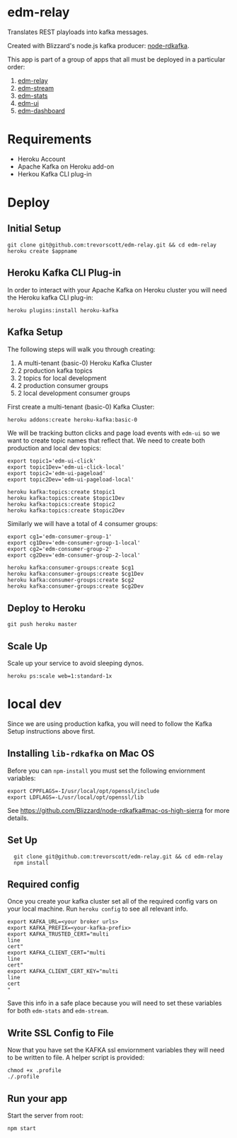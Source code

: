 # edm-relay

Translates REST playloads into kafka messages. 

Created with Blizzard's node.js kafka producer: [node-rdkafka](https://github.com/Blizzard/node-rdkafka).

This app is part of a group of apps that all must be deployed in a particular order:

1. [edm-relay](https://github.com/trevorscott/edm-relay)
1. [edm-stream](https://github.com/trevorscott/edm-stream)
1. [edm-stats](https://github.com/trevorscott/edm-stats)
1. [edm-ui](https://github.com/trevorscott/edm-ui)
1. [edm-dashboard](https://github.com/trevorscott/edm-dashboard)

# Requirements

* Heroku Account
* Apache Kafka on Heroku add-on
* Herkou Kafka CLI plug-in


# Deploy

## Initial Setup

```
git clone git@github.com:trevorscott/edm-relay.git && cd edm-relay
heroku create $appname
```

## Heroku Kafka CLI Plug-in

In order to interact with your Apache Kafka on Heroku cluster you will need the Heroku kafka CLI plug-in:

```
heroku plugins:install heroku-kafka
```

## Kafka Setup

The following steps will walk you through creating:
1. A multi-tenant (basic-0) Heroku Kafka Cluster 
1. 2 production kafka topics
1. 2 topics for local development
1. 2 production consumer groups
1. 2 local development consumer groups

First create a multi-tenant (basic-0) Kafka Cluster:

```bash
heroku addons:create heroku-kafka:basic-0 
```

We will be tracking button clicks and page load events with `edm-ui` so we want to create topic names that reflect that. We need to create both production and local dev topics:

```
export topic1='edm-ui-click'
export topic1Dev='edm-ui-click-local'
export topic2='edm-ui-pageload'
export topic2Dev='edm-ui-pageload-local'
```

```
heroku kafka:topics:create $topic1
heroku kafka:topics:create $topic1Dev
heroku kafka:topics:create $topic2
heroku kafka:topics:create $topic2Dev
```

Similarly we will have a total of 4 consumer groups:

```
export cg1='edm-consumer-group-1'
export cg1Dev='edm-consumer-group-1-local'
export cg2='edm-consumer-group-2'
export cg2Dev='edm-consumer-group-2-local'
```

```
heroku kafka:consumer-groups:create $cg1
heroku kafka:consumer-groups:create $cg1Dev
heroku kafka:consumer-groups:create $cg2
heroku kafka:consumer-groups:create $cg2Dev
```

## Deploy to Heroku

```
git push heroku master
```

## Scale Up

Scale up your service to avoid sleeping dynos.

```
heroku ps:scale web=1:standard-1x
```

# local dev

Since we are using production kafka, you will need to follow the Kafka Setup instructions above first.

## Installing `lib-rdkafka` on Mac OS

Before you can `npm-install` you must set the following enviornment variables:

```
export CPPFLAGS=-I/usr/local/opt/openssl/include
export LDFLAGS=-L/usr/local/opt/openssl/lib
```

See https://github.com/Blizzard/node-rdkafka#mac-os-high-sierra for more details.

## Set Up
```
  git clone git@github.com:trevorscott/edm-relay.git && cd edm-relay 
  npm install
```

## Required config

Once you create your kafka cluster set all of the required config vars on your local machine. Run `heroku config` to see all relevant info.

```
export KAFKA_URL=<your broker urls> 
export KAFKA_PREFIX=<your-kafka-prefix>
export KAFKA_TRUSTED_CERT="multi
line 
cert"
export KAFKA_CLIENT_CERT="multi
line
cert"
export KAFKA_CLIENT_CERT_KEY="multi
line
cert
"
```

Save this info in a safe place because you will need to set these variables for both `edm-stats` and `edm-stream`.

## Write SSL Config to File

Now that you have set the KAFKA ssl enviornment variables they will need to be written to file. A helper script is provided:

```
chmod +x .profile
./.profile
```

## Run your app

Start the server from root:

```
npm start
```
